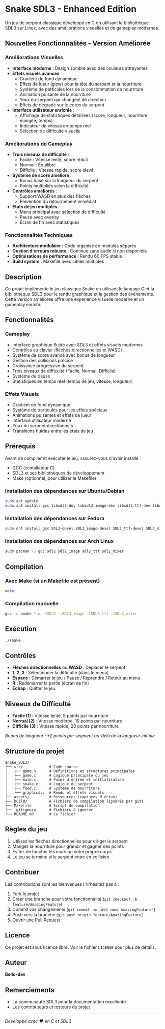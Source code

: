 # Snake SDL3 - Enhanced Edition

Un jeu de serpent classique développé en C en utilisant la bibliothèque SDL3 sur Linux, avec des améliorations visuelles et de gameplay modernes.

## Nouvelles Fonctionnalités - Version Améliorée

### Améliorations Visuelles
- **Interface moderne** : Design sombre avec des couleurs attrayantes
- **Effets visuels avancés** :
  - Gradient de fond dynamique
  - Effets de lueur (glow) pour la tête du serpent et la nourriture
  - Système de particules lors de la consommation de nourriture
  - Animation pulsante de la nourriture
  - Yeux du serpent qui changent de direction
  - Effets de dégradé sur le corps du serpent
- **Interface utilisateur enrichie** :
  - Affichage de statistiques détaillées (score, longueur, nourriture mangée, temps)
  - Indicateur de vitesse en temps réel
  - Sélection de difficulté visuelle

### Améliorations de Gameplay
- **Trois niveaux de difficulté** :
  - Facile : Vitesse lente, score réduit
  - Normal : Équilibré
  - Difficile : Vitesse rapide, score élevé
- **Système de score amélioré** :
  - Bonus basé sur la longueur du serpent
  - Points multipliés selon la difficulté
- **Contrôles améliorés** :
  - Support WASD en plus des flèches
  - Prévention du retournement immédiat
- **États de jeu multiples** :
  - Menu principal avec sélection de difficulté
  - Pause avec overlay
  - Écran de fin avec statistiques

### Fonctionnalités Techniques
- **Architecture modulaire** : Code organisé en modules séparés
- **Gestion d'erreurs robuste** : Continue sans audio si non disponible
- **Optimisations de performance** : Rendu 60 FPS stable
- **Build system** : Makefile avec cibles multiples

## Description

Ce projet implémente le jeu classique Snake en utilisant le langage C et la bibliothèque SDL3 pour le rendu graphique et la gestion des événements. Cette version améliorée offre une expérience visuelle moderne et un gameplay enrichi.

## Fonctionnalités

### Gameplay
- Interface graphique fluide avec SDL3 et effets visuels modernes
- Contrôles au clavier (flèches directionnelles et WASD)
- Système de score avancé avec bonus de longueur
- Gestion des collisions précise
- Croissance progressive du serpent
- Trois niveaux de difficulté (Facile, Normal, Difficile)
- Système de pause
- Statistiques en temps réel (temps de jeu, vitesse, longueur)

### Effets Visuels
- Gradient de fond dynamique
- Système de particules pour les effets spéciaux
- Animations pulsantes et effets de lueur
- Interface utilisateur moderne
- Yeux du serpent directionnels
- Transitions fluides entre les états de jeu

## Prérequis

Avant de compiler et exécuter le jeu, assurez-vous d'avoir installé :

- GCC (compilateur C)
- SDL3 et ses bibliothèques de développement
- Make (optionnel, pour utiliser le Makefile)

### Installation des dépendances sur Ubuntu/Debian

```bash
sudo apt update
sudo apt install gcc libsdl2-dev libsdl2-image-dev libsdl2-ttf-dev libsdl2-mixer-dev
```

### Installation des dépendances sur Fedora

```bash
sudo dnf install gcc SDL3-devel SDL3_image-devel SDL3_ttf-devel SDL3_mixer-devel
```

### Installation des dépendances sur Arch Linux

```bash
sudo pacman -S gcc sdl2 sdl2_image sdl2_ttf sdl2_mixer
```

## Compilation

### Avec Make (si un Makefile est présent)

```bash
make
```

### Compilation manuelle

```bash
gcc -o snake *.c -lSDL3 -lSDL3_image -lSDL3_ttf -lSDL3_mixer
```

## Exécution

```bash
./snake
```

## Contrôles

- **Flèches directionnelles** ou **WASD** : Déplacer le serpent
- **1, 2, 3** : Sélectionner la difficulté (dans le menu)
- **Espace** : Démarrer le jeu / Pause / Reprendre / Retour au menu
- **R** : Redémarrer la partie (écran de fin)
- **Échap** : Quitter le jeu

## Niveaux de Difficulté

- **Facile (1)** : Vitesse lente, 5 points par nourriture
- **Normal (2)** : Vitesse modérée, 10 points par nourriture  
- **Difficile (3)** : Vitesse rapide, 20 points par nourriture

*Bonus de longueur : +2 points par segment au-delà de la longueur initiale*

## Structure du projet

```
Snake_SDL3/
├── src/            # Code source
│   ├── game.h      # Définitions et structures principales
│   ├── game.c      # Logique principale du jeu
│   ├── main.c      # Point d'entrée et initialisation
│   ├── snake.c     # Logique du serpent
│   ├── food.c      # Système de nourriture
│   └── graphics.c  # Rendu et effets visuels
├── assets/         # Ressources (captures d'écran)
├── build/          # Fichiers de compilation (ignorés par git)
├── Makefile        # Script de compilation
├── .gitignore      # Fichiers à ignorer
└── README.md       # Ce fichier
```

## Règles du jeu

1. Utilisez les flèches directionnelles pour diriger le serpent
2. Mangez la nourriture pour grandir et gagner des points
3. Évitez de toucher les murs ou votre propre corps
4. Le jeu se termine si le serpent entre en collision

## Contribuer

Les contributions sont les bienvenues ! N'hésitez pas à :

1. Fork le projet
2. Créer une branche pour votre fonctionnalité (`git checkout -b feature/AmazingFeature`)
3. Commit vos changements (`git commit -m 'Add some AmazingFeature'`)
4. Push vers la branche (`git push origin feature/AmazingFeature`)
5. Ouvrir une Pull Request

## Licence

Ce projet est sous licence libre. Voir le fichier `LICENSE` pour plus de détails.

## Auteur

**Bello-dev**

## Remerciements

- La communauté SDL3 pour la documentation excellente
- Les contributeurs et testeurs du projet

---

*Développé avec ❤️ en C et SDL3*
